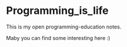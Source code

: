 # Programming_is_life
This is my open programming-education notes.

Maby you can find some interesting here :) 
